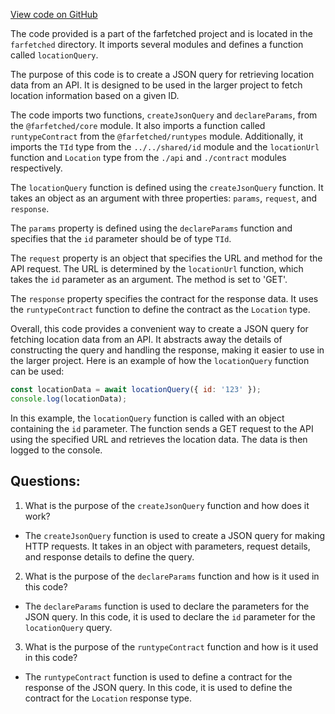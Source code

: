 [View code on GitHub](https://github.com/igorkamyshev/farfetched/apps/showcase/solid-real-world-rick-morty/src/entities/location/query.ts)

The code provided is a part of the farfetched project and is located in the `farfetched` directory. It imports several modules and defines a function called `locationQuery`. 

The purpose of this code is to create a JSON query for retrieving location data from an API. It is designed to be used in the larger project to fetch location information based on a given ID.

The code imports two functions, `createJsonQuery` and `declareParams`, from the `@farfetched/core` module. It also imports a function called `runtypeContract` from the `@farfetched/runtypes` module. Additionally, it imports the `TId` type from the `../../shared/id` module and the `locationUrl` function and `Location` type from the `./api` and `./contract` modules respectively.

The `locationQuery` function is defined using the `createJsonQuery` function. It takes an object as an argument with three properties: `params`, `request`, and `response`. 

The `params` property is defined using the `declareParams` function and specifies that the `id` parameter should be of type `TId`.

The `request` property is an object that specifies the URL and method for the API request. The URL is determined by the `locationUrl` function, which takes the `id` parameter as an argument. The method is set to 'GET'.

The `response` property specifies the contract for the response data. It uses the `runtypeContract` function to define the contract as the `Location` type.

Overall, this code provides a convenient way to create a JSON query for fetching location data from an API. It abstracts away the details of constructing the query and handling the response, making it easier to use in the larger project. Here is an example of how the `locationQuery` function can be used:

```javascript
const locationData = await locationQuery({ id: '123' });
console.log(locationData);
```

In this example, the `locationQuery` function is called with an object containing the `id` parameter. The function sends a GET request to the API using the specified URL and retrieves the location data. The data is then logged to the console.
## Questions: 
 1. What is the purpose of the `createJsonQuery` function and how does it work?
- The `createJsonQuery` function is used to create a JSON query for making HTTP requests. It takes in an object with parameters, request details, and response details to define the query.

2. What is the purpose of the `declareParams` function and how is it used in this code?
- The `declareParams` function is used to declare the parameters for the JSON query. In this code, it is used to declare the `id` parameter for the `locationQuery` query.

3. What is the purpose of the `runtypeContract` function and how is it used in this code?
- The `runtypeContract` function is used to define a contract for the response of the JSON query. In this code, it is used to define the contract for the `Location` response type.